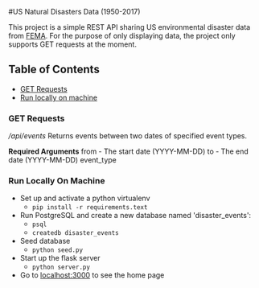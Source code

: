 #US Natural Disasters Data (1950-2017)

This project is a simple REST API sharing US environmental disaster data from [FEMA](https://FEMA.gov/). For the purpose of only displaying data, the project only supports GET requests at the moment.

## Table of Contents
* [GET Requests](#getrequest)
* [Run locally on machine](#run)


### <a name="getrequests"></a>GET Requests
*/api/events*
Returns events between two dates of specified event types.

**Required Arguments**
from - The start date (YYYY-MM-DD)
to - The end date (YYYY-MM-DD)
event_type


### <a name="run"></a>Run Locally On Machine

* Set up and activate a python virtualenv
    * `pip install -r requirements.text`
* Run PostgreSQL and create a new database named 'disaster_events':
    * `psql`
    * `createdb disaster_events`
* Seed database
    * `python seed.py`
* Start up the flask server
    * `python server.py`
* Go to [localhost:3000](http://localhost:3000/) to see the home page


